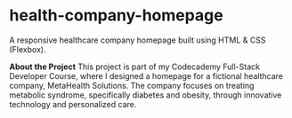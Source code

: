 # health-company-homepage
A responsive healthcare company homepage built using HTML &amp; CSS (Flexbox).

**About the Project**
This project is part of my Codecademy Full-Stack Developer Course, where I designed a homepage for a fictional healthcare company, MetaHealth Solutions. The company focuses on treating metabolic syndrome, specifically diabetes and obesity, through innovative technology and personalized care.

